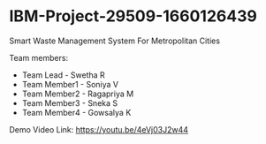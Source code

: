 # IBM-Project-29509-1660126439
Smart Waste Management System For Metropolitan Cities

Team members:
* Team Lead - Swetha R
* Team Member1 - Soniya V
* Team Member2 - Ragapriya M
* Team Member3 - Sneka S
* Team Member4 - Gowsalya K

Demo Video Link:
https://youtu.be/4eVj03J2w44
